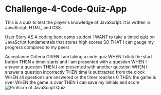 # Challenge-4-Code-Quiz-App

This is a quiz to test the player's knowledge of JavaScript. It is written in JavaScript, HTML, and CSS.


User Story
AS A coding boot camp student
I WANT to take a timed quiz on JavaScript fundamentals that stores high scores
SO THAT I can gauge my progress compared to my peers

Acceptance Criteria
GIVEN I am taking a code quiz
WHEN I click the start button
THEN a timer starts and I am presented with a question
WHEN I answer a question
THEN I am presented with another question
WHEN I answer a question incorrectly
THEN time is subtracted from the clock
WHEN all questions are answered or the timer reaches 0
THEN the game is over
WHEN the game is over
THEN I can save my initials and score
![Prntscrn of JavaScript Quiz](https://user-images.githubusercontent.com/129123349/234743586-53ae2444-0fdd-4886-8d54-b8eb7130305a.PNG)
